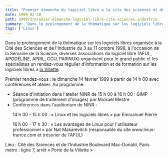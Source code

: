 ```yaml
---
title: "Premier dimanche du logiciel libre a la cite des sciences et de l'industrie"
date: 1999-02-10
path: 1999/2/premier-dimanche-logiciel-libre-cite-sciences-industrie
summary: "Dans le prolongement de la thématique sur les logiciels libres organisée à la Cité des Sciences et de l'Industrie du 3 au 11 octobre 1998, à l'occasion de la Semaine de la Science, diverses associations du logiciel libre (AFUL, APODÉLINE, APRIL, GCU, PARINUX) organisent pour le grand public et les spécialistes un rendez-vous régulier d'information et de formation sur les logiciels libres à la Villette."
tags: ['Linux']
---
```


<P>Dans le prolongement de la thématique sur les logiciels libres
organisée à la Cité des Sciences et de l'Industrie du 3 au 11 octobre
1998, à l'occasion de la Semaine de la Science, diverses associations
du logiciel libre (AFUL, APODÉLINE, APRIL, GCU, PARINUX) organisent
pour le grand public et les spécialistes un rendez-vous régulier
d'information et de formation sur les logiciels libres à
<A HREF="http://www.cite-sciences.fr">la Villette</A>.</P>

<P>Premier rendez-vous : le dimanche 14 février 1999 à partir de 14 h 00
avec conférences et atelier. Au programme:</P>

<UL>

<LI>Séance d'initiation dans l'atelier NINR de 15 h 00 à 16 h 00 :
GIMP (programme de traitement d'images) par Mickaël Mestre
<LI>Conférences dans l'auditorium de NINR :
<P>14 h 00 - 15 h 00 :
« Linux et les logiciels libres »
par Emmanuel Pierre</P>

<P>16 h 00 - 17 h 30 :
« Les avantages de Linux pour l'utilisateur professionnel »
par Nat Makarévitch (responsable du site www.linux-france.com
et trésorier de l'AFUL)</P>

</UL>

<P>Lieu : Cité des Sciences et de l'Industrie
Boulevard Mac-Donald, Paris
métro : ligne 7, arrêt « Porte de la Villette »</P>


